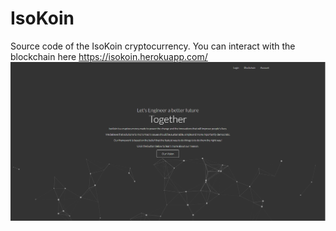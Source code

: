 # IsoKoin
Source code of the IsoKoin cryptocurrency. You can interact with the blockchain here https://isokoin.herokuapp.com/
![isokoin home page](isokoin.PNG)
